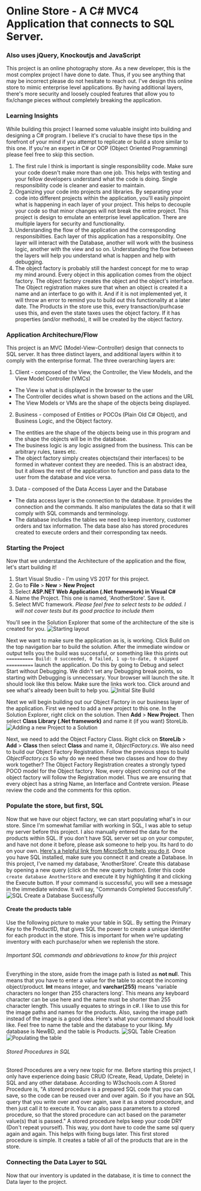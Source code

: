 # Online Store - A C# MVC4 Application that connects to SQL Server.
### Also uses jQuery, Knockoutjs and JavaScript

This project is an online photography store. As a new developer, this is the most complex project I have done to date. Thus, if you see anything that may be incorrect please do not hesitate to reach out. I've design this online store to mimic enterprise level applications. By having additional layers, there's more security and loosely coupled features that allow you to fix/change pieces without completely breaking the application.  

### Learning Insights
While building this project I learned some valuable insight into building and designing a C# program. I believe it's crucial to have these tips in the forefront of your mind if you attempt to replicate or build a store similar to this one. If you're an expert in C# or OOP (Object Oriented Programming) please feel free to skip this section. 

1. The first rule I think is important is single responsibility code. Make sure your code doesn't make more than one job. This helps with testing and your fellow developers understand what the code is doing. Single responsibility code is cleaner and easier to maintain. 
2. Organizing your code into projects and libraries. By separating your code into different projects within the application, you'll easily pinpoint what is happening in each layer of your project. This helps to decouple your code so that minor changes will not break the entire project. This project is design to emulate an enterprise level application. There are multiple layers for security and functionality. 
3. Understanding the flow of the application and the corresponding responsibilties. Each layer of this application has a responsiblity. One layer will interact with the Database, another will work with the business logic, another with the view and so on. Understanding the flow between the layers will help you understand what is happen and help with debugging. 
4. The object factory is probably still the hardest concept for me to wrap my mind around. Every object in this application comes from the object factory. The object factory creates the object and the object's interface. The Object registration makes sure that when an object is created it a name and an interface to go with it. And if it is not implemented yet, it will throw an error to remind you to build out this functionality at a later date. The Products in the store use this, every transaction/purhcase uses this, and even the state taxes uses the object factory. If it has properties (and/or methods), it will be created by the object factory. 

### Application Architechure/Flow
This project is an MVC (Model-View-Controller) design that connects to SQL server. It has three distinct layers, and additional layers within it to comply with the enterprise format. The three overarching layers are:
1. Client - composed of the View, the Controller, the View Models, and the View Model Controller (VMCs)
* The View is what is displayed in the browser to the user
* The Controller decides what is shown based on the actions and the URL
* The View Models or VMs are the shape of the objects being displayed. 
2. Business - composed of Entities or POCOs (Plain Old C# Object), and Business Logic, and the Object factory.
* The entities are the shape of the objects being use in this program and the shape the objects will be in the database.
* The business logic is any logic assigned from the business. This can be arbitrary rules, taxes etc.
* The object factory simply creates objects(and their interfaces) to be formed in whatever context they are needed. This is an abstract idea, but it allows the rest of the application to function and pass data to the user from the database and vice versa. 
3. Data - composed of the Data Access Layer and the Database
* The data access layer is the connection to the database. It provides the connection and the commands. It also manipulates the data so that it will comply with SQL commands and terminology. 
* The database includes the tables we need to keep inventory, customer orders and tax information. The data base also has stored procedures created to execute orders and their corresponding tax needs. 

### Starting the Project
Now that we understand the Architecture of the application and the flow, let's start building it!
1. Start Visual Studio - I'm using VS 2017 for this project. 
2. Go to **File** > **New** > **New Project**
3. Select **ASP.NET Web Application (.Net framework) in Visual C#**
4. Name the Project. This one is named, 'AnotherStore'. Save it. 
5. Select MVC framework. *Please feel free to select tests to be added. I will not cover tests but its good practice to include them*

You'll see in the Solution Explorer that some of the architecture of the site is created for you. 
![Starting layout](StartingSS.png)

Next we want to make sure the application as is, is working. Click Build on the top navigation bar to build the solution. 
After the immediate window or output tells you the build was successful, or something like this prints out `========== Build: 0 succeeded, 0 failed, 1 up-to-date, 0 skipped ==========` launch the application. Do this by going to Debug and select Start without Debugging. We didn't set any Debugging break points, so starting with Debugging is unnecessary. 
Your browser will launch the site. It should look like this below. Make sure the links work too. Click around and see what's already been built to help you. 
![Initial Site Build](LaunchSS.png)

Next we will begin building out our Object Factory in our business layer of the application. First we need to add a new project to this one. In the Solution Explorer, right click on the solution. Then **Add** > **New Project**. Then select **Class Library (.Net framework)** and name it (if you want) StoreLib. 
![Adding a new Project to a Solution](AddNewProject.png)

Next, we need to add the Object Factory Class. Right click on **StoreLib** > **Add** > **Class** then select **Class** and name it, *ObjectFactory.cs*. 
We also need to build our Object Factory Registration. Follow the previous steps to build *ObjectFactory.cs*
So why do we need these two classes and how do they work together? 
The Object Factory Registration creates a strongly typed POCO model for the Object factory. Now, every object coming out of the object factory will follow the Registration model. Thus we are ensuring that every object has a string Name, an Interface and Contrete version.
Please review the code and the comments for this option. 

### Populate the store, but first, SQL
Now that we have our object factory, we can start populating what's in our store. Since I'm somewhat familiar with working in SQL, I was able to setup my server before this project. I also manually entered the data for the products within SQL. If you don't have SQL server set up on your computer, and have not done it before, please ask someone to help you. Its hard to do on your own. [Here's a helpful link from MicroSoft to help you do it](https://docs.microsoft.com/en-us/sql/database-engine/install-windows/install-sql-server?view=sql-server-2017).
Once you have SQL installed, make sure you connect it and create a Database. In this project, I've named my database, 'AnotherStore'. Create this database by opening a new query (click on the new query button). Enter this code `create database AnotherStore` and execute it by highlighting it and clicking the Execute button. If your command is successful, you will see a message in the immediate window. It will say, "Commands Completed Successfully".
![SQL Create a Database Successfully](SQCreate.png)

#### Create the products table
Use the following picture to make your table in SQL. By setting the Primary Key to the ProductID, that gives SQL the power to create a unique identifer for each product in the store. This is important for when we're updating inventory with each purchase/or when we replenish the store. 
###### Important SQL commands and abbrievations to know for this project
Everything in the store, aside from the image path is listed as **not nul**l. This means that you have to enter a value for the table to accept the incoming object/product. 
**Int** means integer, and 
**varchar(255)** means 'variable characters no longer than 255 characters long'. This means any keyboard character can be use here and the name must be shorter than 255 character length. This usually equates to strings in c#. I like to use this for the image paths and names for the products. Also, saving the image path instead of the image is a good idea. 
Here's what your command should look like. Feel free to name the table and the database to your liking. My database is NewBD, and the table is Products. 
![SQL Table Creation](Table.png)
![Populating the table](SQLPopTable.png)


###### Stored Procedures in SQL
Stored Procedures are a very new topic for me. Before starting this project, I only have experience doing basic CRUD (Create, Read, Update, Delete) in SQL and any other database. According to W3schools.com A Stored Procedure is, "A stored procedure is a prepared SQL code that you can save, so the code can be reused over and over again.
So if you have an SQL query that you write over and over again, save it as a stored procedure, and then just call it to execute it.
You can also pass parameters to a stored procedure, so that the stored procedure can act based on the parameter value(s) that is passed."
A stored procedure helps keep your code DRY (Don't repeat yourself). This way, you dont have to code the same sql query again and again. This helps with fixing bugs later. 
This first stored procedure is simple. It creates a table of all of the products that are in the store. 

### Connecting the Data Layer to SQL
Now that our inventory is updated in the database, it is time to connect the Data layer to the project. 







